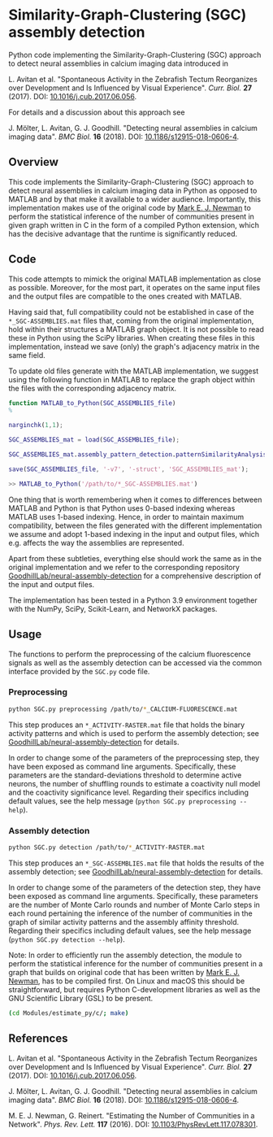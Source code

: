 # Similarity-Graph-Clustering (SGC) assembly detection

Python code implementing the Similarity-Graph-Clustering (SGC) approach to detect neural assemblies in calcium imaging data introduced in

L. Avitan et al. "Spontaneous Activity in the Zebrafish Tectum Reorganizes over Development and Is Influenced by Visual Experience". *Curr. Biol.* **27** (2017). DOI: [10.1016/j.cub.2017.06.056](https://doi.org/10.1016/j.cub.2017.06.056).

For details and a discussion about this approach see

J. Mölter, L. Avitan, G. J. Goodhill. "Detecting neural assemblies in calcium imaging data". *BMC Biol.* **16** (2018). DOI: [10.1186/s12915-018-0606-4](https://doi.org/10.1186/s12915-018-0606-4).

## Overview

This code implements the Similarity-Graph-Clustering (SGC) approach to detect neural assemblies in calcium imaging data in Python as opposed to MATLAB and by that make it available to a wider audience. Importantly, this implementation makes use of the original code by [Mark E. J. Newman](http://www-personal.umich.edu/~mejn/) to perform the statistical inference of the number of communities present in given graph written in C in the form of a compiled Python extension, which has the decisive advantage that the runtime is significantly reduced.

## Code

This code attempts to mimick the original MATLAB implementation as close as possible. Moreover, for the most part, it operates on the same input files and the output files are compatible to the ones created with MATLAB.

Having said that, full compatibility could not be established in case of the `*_SGC-ASSEMBLIES.mat` files that, coming from the original implementation, hold within their structures a MATLAB graph object. It is not possible to read these in Python using the SciPy libraries. When creating these files in this implementation, instead we save (only) the graph's adjacency matrix in the same field.

To update old files generate with the MATLAB implementation, we suggest using the following function in MATLAB to replace the graph object within the files with the corresponding adjacency matrix.

```matlab
function MATLAB_to_Python(SGC_ASSEMBLIES_file)
%

narginchk(1,1);

SGC_ASSEMBLIES_mat = load(SGC_ASSEMBLIES_file);

SGC_ASSEMBLIES_mat.assembly_pattern_detection.patternSimilarityAnalysis.graph = full(adjacency(SGC_ASSEMBLIES_mat.assembly_pattern_detection.patternSimilarityAnalysis.graph));

save(SGC_ASSEMBLIES_file, '-v7', '-struct', 'SGC_ASSEMBLIES_mat');
```

```matlab
>> MATLAB_to_Python('/path/to/*_SGC-ASSEMBLIES.mat')
```

One thing that is worth remembering when it comes to differences between MATLAB and Python is that Python uses 0-based indexing whereas MATLAB uses 1-based indexing. Hence, in order to maintain maximum compatibility, between the files generated with the different implementation we assume and adopt 1-based indexing in the input and output files, which e.g. affects the way the assemblies are represented.

Apart from these subtleties, everything else should work the same as in the original implementation and we refer to the corresponding repository [GoodhillLab/neural-assembly-detection](https://github.com/GoodhillLab/neural-assembly-detection) for a comprehensive description of the input and output files.

The implementation has been tested in a Python 3.9 environment together with the NumPy, SciPy, Scikit-Learn, and NetworkX packages. 

## Usage

The functions to perform the preprocessing of the calcium fluorescence signals as well as the assembly detection can be accessed via the common interface provided by the `SGC.py` code file.

### Preprocessing

```bash
python SGC.py preprocessing /path/to/*_CALCIUM-FLUORESCENCE.mat
```

This step produces an `*_ACTIVITY-RASTER.mat` file that holds the binary activity patterns and which is used to perform the assembly detection; see [GoodhillLab/neural-assembly-detection](https://github.com/GoodhillLab/neural-assembly-detection) for details.

In order to change some of the parameters of the preprocessing step, they have been exposed as command line arguments. Specifically, these parameters are the standard-deviations threshold to determine active neurons, the number of shuffling rounds to estimate a coactivity null model and the coactivity significance level. Regarding their specifics including default values, see the help message (`python SGC.py preprocessing --help`).

### Assembly detection

```bash
python SGC.py detection /path/to/*_ACTIVITY-RASTER.mat
```

This step produces an `*_SGC-ASSEMBLIES.mat` file that holds the results of the assembly detection; see [GoodhillLab/neural-assembly-detection](https://github.com/GoodhillLab/neural-assembly-detection) for details.

In order to change some of the parameters of the detection step, they have been exposed as command line arguments. Specifically, these parameters are the number of Monte Carlo rounds and number of Monte Carlo steps in each round pertaining the inference of the number of communities in the graph of similar activity patterns and the assembly affinity threshold. Regarding their specifics including default values, see the help message (`python SGC.py detection --help`).

Note: In order to efficiently run the assembly detection, the module to perform the statistical inference for the number of communities present in a graph that builds on original code that has been written by [Mark E. J. Newman](http://www-personal.umich.edu/~mejn/), has to be compiled first. On Linux and macOS this should be straightforward, but requires Python C-development libraries as well as the GNU Scientific Library (GSL) to be present.

```bash
(cd Modules/estimate_py/c/; make)
```

## References

L. Avitan et al. "Spontaneous Activity in the Zebrafish Tectum Reorganizes over Development and Is Influenced by Visual Experience". *Curr. Biol.* **27** (2017). DOI: [10.1016/j.cub.2017.06.056](https://doi.org/10.1016/j.cub.2017.06.056).

J. Mölter, L. Avitan, G. J. Goodhill. "Detecting neural assemblies in calcium imaging data". *BMC Biol.* **16** (2018). DOI: [10.1186/s12915-018-0606-4](https://doi.org/10.1186/s12915-018-0606-4).

M. E. J. Newman, G. Reinert. "Estimating the Number of Communities in a Network". *Phys. Rev. Lett.* **117** (2016). DOI: [10.1103/PhysRevLett.117.078301](https://doi.org/10.1103/PhysRevLett.117.078301).
